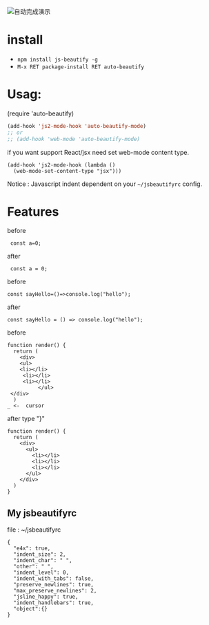 ![自动完成演示](http://oez54isu1.bkt.clouddn.com/emacs2.gif "演示")

# install

* `npm install js-beautify -g`
* `M-x RET package-install RET auto-beautify`

# Usag:

(require 'auto-beautify)

```lisp
(add-hook 'js2-mode-hook 'auto-beautify-mode)
;; or 
;; (add-hook 'web-mode 'auto-beautify-mode)
```

if you want support React/jsx need set web-mode content type.

```
(add-hook 'js2-mode-hook (lambda () 
  (web-mode-set-content-type "jsx")))
```  

Notice : Javascript indent dependent on your `~/jsbeautifyrc` config.



# Features

before

```
 const a=0;
```
after <enter>
```
 const a = 0;
```

before
```
const sayHello=()=>console.log("hello");
```
after <enter>
```
const sayHello = () => console.log("hello");
```

before
```
function render() {
  return (
    <div>
    <ul>
    <li></li>
     <li></li>
     <li></li>
          </ul>
 </div>
  )
_ <-  cursor
```
after type "}"
```
function render() {
  return (
    <div>
      <ul>
        <li></li>
        <li></li>
        <li></li>
      </ul>
    </div>
  )
}
```

## My jsbeautifyrc

file : ~/jsbeautifyrc

```
{
  "e4x": true,
  "indent_size": 2,
  "indent_char": " ",
  "other": " ",
  "indent_level": 0,
  "indent_with_tabs": false,
  "preserve_newlines": true,
  "max_preserve_newlines": 2,
  "jsline_happy": true,
  "indent_handlebars": true,
  "object":{}
}
```
